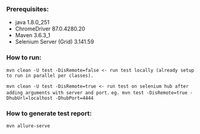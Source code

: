### Prerequisites:

- java 1.8.0_251
- ChromeDriver 87.0.4280.20
- Maven 3.6.3_1
- Selenium Server (Grid) 3.141.59

### How to run:

`mvn clean -U test -DisRemote=false <- run test locally (already setup to run in parallel per classes).`

`mvn clean -U test -DisRemote=true <- run test on selenium hub after adding arguments with server and port.`
`eg. mvn test -DisRemote=true -DhubUrl=localhost -DhubPort=4444`

### How to generate test report:

`mvn allure-serve`



